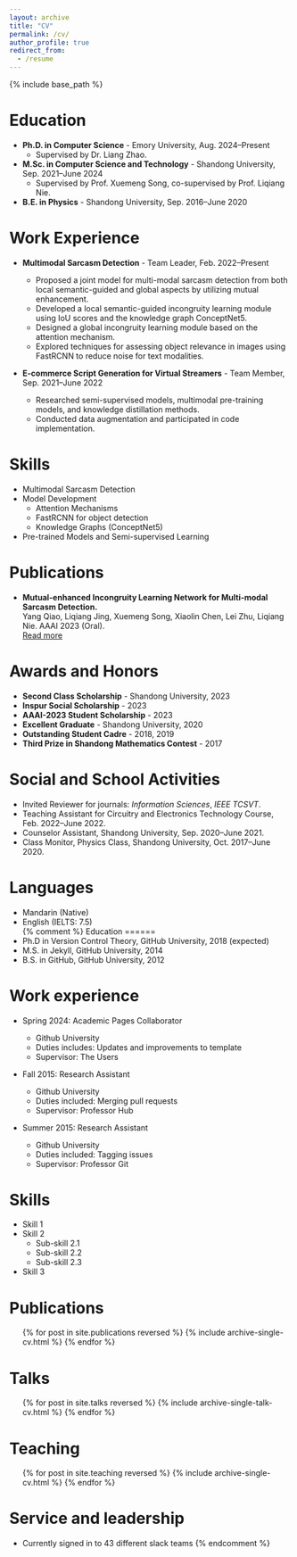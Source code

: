 ```yaml
---
layout: archive
title: "CV"
permalink: /cv/
author_profile: true
redirect_from:
  - /resume
---
```


{% include base_path %}

Education
======
* **Ph.D. in Computer Science** - Emory University, Aug. 2024–Present  
  * Supervised by Dr. Liang Zhao.  
* **M.Sc. in Computer Science and Technology** - Shandong University, Sep. 2021–June 2024  
  * Supervised by Prof. Xuemeng Song, co-supervised by Prof. Liqiang Nie.  
* **B.E. in Physics** - Shandong University, Sep. 2016–June 2020

Work Experience
======
* **Multimodal Sarcasm Detection** - Team Leader, Feb. 2022–Present  
  * Proposed a joint model for multi-modal sarcasm detection from both local semantic-guided and global aspects by utilizing mutual enhancement.  
  * Developed a local semantic-guided incongruity learning module using IoU scores and the knowledge graph ConceptNet5.  
  * Designed a global incongruity learning module based on the attention mechanism.  
  * Explored techniques for assessing object relevance in images using FastRCNN to reduce noise for text modalities.  

* **E-commerce Script Generation for Virtual Streamers** - Team Member, Sep. 2021–June 2022  
  * Researched semi-supervised models, multimodal pre-training models, and knowledge distillation methods.  
  * Conducted data augmentation and participated in code implementation.  

Skills
======
* Multimodal Sarcasm Detection
* Model Development
  * Attention Mechanisms
  * FastRCNN for object detection
  * Knowledge Graphs (ConceptNet5)
* Pre-trained Models and Semi-supervised Learning

Publications
======
* **Mutual-enhanced Incongruity Learning Network for Multi-modal Sarcasm Detection.**  
  Yang Qiao, Liqiang Jing, Xuemeng Song, Xiaolin Chen, Lei Zhu, Liqiang Nie. AAAI 2023 (Oral).  
  [Read more](https://ojs.aaai.org/index.php/AAAI/article/view/26138)

Awards and Honors
======
* **Second Class Scholarship** - Shandong University, 2023  
* **Inspur Social Scholarship** - 2023  
* **AAAI-2023 Student Scholarship** - 2023  
* **Excellent Graduate** - Shandong University, 2020  
* **Outstanding Student Cadre** - 2018, 2019  
* **Third Prize in Shandong Mathematics Contest** - 2017  

Social and School Activities
======
* Invited Reviewer for journals: *Information Sciences*, *IEEE TCSVT*.  
* Teaching Assistant for Circuitry and Electronics Technology Course, Feb. 2022–June 2022.  
* Counselor Assistant, Shandong University, Sep. 2020–June 2021.  
* Class Monitor, Physics Class, Shandong University, Oct. 2017–June 2020.  

Languages
======
* Mandarin (Native)  
* English (IELTS: 7.5)  
{% comment %}
Education
======
* Ph.D in Version Control Theory, GitHub University, 2018 (expected)
* M.S. in Jekyll, GitHub University, 2014
* B.S. in GitHub, GitHub University, 2012

Work experience
======
* Spring 2024: Academic Pages Collaborator
  * Github University
  * Duties includes: Updates and improvements to template
  * Supervisor: The Users

* Fall 2015: Research Assistant
  * Github University
  * Duties included: Merging pull requests
  * Supervisor: Professor Hub

* Summer 2015: Research Assistant
  * Github University
  * Duties included: Tagging issues
  * Supervisor: Professor Git
  
Skills
======
* Skill 1
* Skill 2
  * Sub-skill 2.1
  * Sub-skill 2.2
  * Sub-skill 2.3
* Skill 3

Publications
======
  <ul>{% for post in site.publications reversed %}
    {% include archive-single-cv.html %}
  {% endfor %}</ul>
  
Talks
======
  <ul>{% for post in site.talks reversed %}
    {% include archive-single-talk-cv.html  %}
  {% endfor %}</ul>
  
Teaching
======
  <ul>{% for post in site.teaching reversed %}
    {% include archive-single-cv.html %}
  {% endfor %}</ul>
  
Service and leadership
======
* Currently signed in to 43 different slack teams
{% endcomment %}
